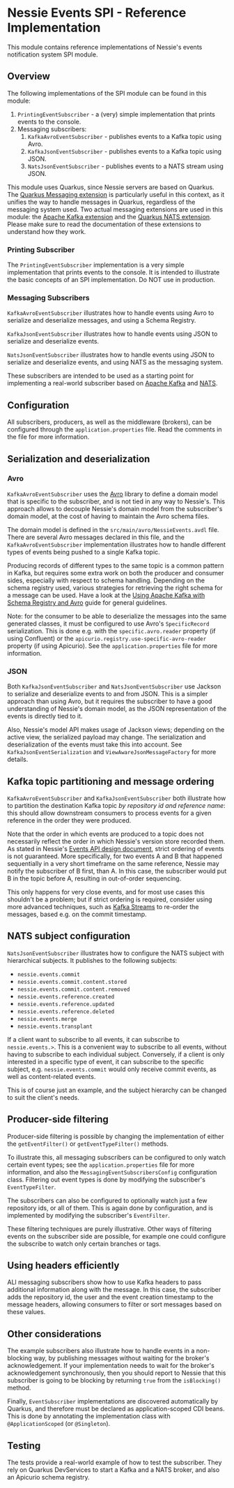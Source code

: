 # Nessie Events SPI - Reference Implementation

This module contains reference implementations of Nessie's events notification system SPI module.

## Overview

The following implementations of the SPI module can be found in this module:

1. `PrintingEventSubscriber` - a (very) simple implementation that prints events to the console.
2. Messaging subscribers:
    1. `KafkaAvroEventSubscriber` - publishes events to a Kafka topic using Avro.
    2. `KafkaJsonEventSubscriber` - publishes events to a Kafka topic using JSON.
    3. `NatsJsonEventSubscriber` - publishes events to a NATS stream using JSON.

This module uses Quarkus, since Nessie servers are based on Quarkus. The [Quarkus Messaging
extension] is particularly useful in this context, as it unifies the way to handle messages in
Quarkus, regardless of the messaging system used. Two actual messaging extensions are used in this
module: the [Apache Kafka extension] and the [Quarkus NATS extension]. Please make sure to read the
documentation of these extensions to understand how they work.

[Quarkus Messaging extension]:https://quarkus.io/guides/messaging
[Apache Kafka extension]:https://quarkus.io/guides/kafka
[Quarkus NATS extension]:https://docs.quarkiverse.io/quarkus-reactive-messaging-nats-jetstream/dev

### Printing Subscriber

The `PrintingEventSubscriber` implementation is a very simple implementation that prints events to
the console. It is intended to illustrate the basic concepts of an SPI implementation. Do NOT use in
production.

### Messaging Subscribers

`KafkaAvroEventSubscriber` illustrates how to handle events using Avro to serialize and deserialize
messages, and using a Schema Registry.

`KafkaJsonEventSubscriber` illustrates how to handle events using JSON to serialize and deserialize
events.

`NatsJsonEventSubscriber` illustrates how to handle events using JSON to serialize and deserialize
events, and using NATS as the messaging system.

These subscribers are intended to be used as a starting point for implementing a real-world
subscriber based on [Apache Kafka](https://kafka.apache.org/) and [NATS](https://nats.io/).

## Configuration

All subscribers, producers, as well as the middleware (brokers), can be configured through the
`application.properties` file. Read the comments in the file for more information.

## Serialization and deserialization

### Avro

`KafkaAvroEventSubscriber` uses the [Avro] library to define a domain model that is specific to the
subscriber, and is not tied in any way to Nessie's. This approach allows to decouple Nessie's domain
model from the subscriber's domain model, at the cost of having to maintain the Avro schema files.

[Avro]:https://avro.apache.org/

The domain model is defined in the `src/main/avro/NessieEvents.avdl` file. There are several Avro
messages declared in this file, and the `KafkaAvroEventSubscriber` implementation illustrates how to
handle different types of events being pushed to a single Kafka topic.

Producing records of different types to the same topic is a common pattern in Kafka, but requires
some extra work on both the producer and consumer sides, especially with respect to schema handling.
Depending on the schema registry used, various strategies for retrieving the right schema for a
message can be used. Have a look at the [Using Apache Kafka with Schema Registry and Avro] guide for
general guidelines.

Note: for the consumer to be able to deserialize the messages into the same generated classes, it
must be configured to use Avro's `SpecificRecord` serialization. This is done e.g. with the
`specific.avro.reader` property (if using Confluent) or the
`apicurio.registry.use-specific-avro-reader` property (if using Apicurio). See the
`application.properties` file for more information.

[Using Apache Kafka with Schema Registry and Avro]:https://quarkus.io/guides/kafka-schema-registry-avro

### JSON

Both `KafkaJsonEventSubscriber` and `NatsJsonEventSubscriber` use Jackson to serialize and
deserialize events to and from JSON. This is a simpler approach than using Avro, but it requires the
subscriber to have a good understanding of Nessie's domain model, as the JSON representation of the
events is directly tied to it.

Also, Nessie's model API makes usage of Jackson views; depending on the active view, the serialized
payload may change. The serialization and deserialization of the events must take this into account.
See `KafkaJsonEventSerialization` and `ViewAwareJsonMessageFactory` for more details.

## Kafka topic partitioning and message ordering

`KafkaAvroEventSubscriber` and `KafkaJsonEventSubscriber` both illustrate how to partition the
destination Kafka topic _by repository id and reference name_: this should allow downstream
consumers to process events for a given reference in the order they were produced.

Note that the order in which events are produced to a topic does not necessarily reflect the order
in which Nessie's version store recorded them. As stated in Nessie's [Events API design document],
strict ordering of events is not guaranteed. More specifically, for two events A and B that happened
sequentially in a very short timeframe on the same reference, Nessie may notify the subscriber of B
first, than A. In this case, the subscriber would put B in the topic before A, resulting in
out-of-order sequencing.

This only happens for very close events, and for most use cases this shouldn't be a problem; but if
strict ordering is required, consider using more advanced techniques, such as [Kafka Streams] to
re-order the messages, based e.g. on the commit timestamp.

[Events API design document]:https://github.com/projectnessie/nessie/blob/nessie-0.60.1/design/events.md?plain=1#L364
[Kafka Streams]:https://kafka.apache.org/documentation/streams/

## NATS subject configuration

`NatsJsonEventSubscriber` illustrates how to configure the NATS subject with hierarchical subjects.
It publishes to the following subjects:

* `nessie.events.commit`
* `nessie.events.commit.content.stored`
* `nessie.events.commit.content.removed`
* `nessie.events.reference.created`
* `nessie.events.reference.updated`
* `nessie.events.reference.deleted`
* `nessie.events.merge`
* `nessie.events.transplant`

If a client want to subscribe to all events, it can subscribe to `nessie.events.>`. This is a
convenient way to subscribe to all events, without having to subscribe to each individual subject.
Conversely, if a client is only interested in a specific type of event, it can subscribe to the
specific subject, e.g. `nessie.events.commit` would only receive commit events, as well as
content-related events.

This is of course just an example, and the subject hierarchy can be changed to suit the client's
needs.

## Producer-side filtering

Producer-side filtering is possible by changing the implementation of either the `getEventFilter()`
or `getEventTypeFilter()` methods.

To illustrate this, all messaging subscribers can be configured to only watch certain event types;
see the `application.properties` file for more information, and also the
`MessagingEventSubscribersConfig` configuration class. Filtering out event types is done by
modifying the subscriber's `EventTypeFilter`.

The subscribers can also be configured to optionally watch just a few repository ids, or all of
them. This is again done by configuration, and is implemented by modifying the subscriber's
`EventFilter`.

These filtering techniques are purely illustrative. Other ways of filtering events on the subscriber
side are possible, for example one could configure the subscribe to watch only certain branches or
tags.

## Using headers efficiently

ALl messaging subscribers show how to use Kafka headers to pass additional information along with
the message. In this case, the subscriber adds the repository id, the user and the event creation
timestamp to the message headers, allowing consumers to filter or sort messages based on these
values.

## Other considerations

The example subscribers also illustrate how to handle events in a non-blocking way, by publishing
messages without waiting for the broker's acknowledgement. If your implementation needs to wait for
the broker's acknowledgement synchronously, then you should report to Nessie that this subscriber is
going to be blocking by returning `true` from the `isBlocking()` method.

Finally, `EventSubscriber` implementations are discovered automatically by Quarkus, and therefore
must be declared as application-scoped  CDI beans. This is done by annotating the implementation
class with `@ApplicationScoped` (or `@Singleton`).

## Testing

The tests provide a real-world example of how to test the subscriber. They rely on Quarkus
DevServices to start a Kafka and a NATS broker, and also an Apicurio schema registry.
